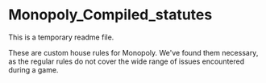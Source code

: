 # Monopoly_Compiled_statutes

This is a temporary readme file.

These are custom house rules for Monopoly. We've found them necessary, as the regular rules do not cover the wide range of issues encountered during a game.